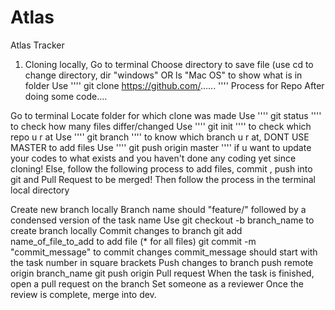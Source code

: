 # Atlas
Atlas Tracker
1) Cloning locally,
Go to terminal
Choose directory to save file (use cd to change directory, dir "windows" OR ls "Mac OS" to show what is in folder
Use '''' git clone https://github.com/...... ''''
Process for Repo
After doing some code....

Go to terminal
Locate folder for which clone was made
Use '''' git status '''' to check how many files differ/changed
Use '''' git init '''' to check which repo u r at
Use '''' git branch '''' to know which branch u r at, DONT USE MASTER to add files
Use '''' git push origin master '''' if u want to update your codes to what exists and you haven't done any coding yet since cloning!
Else, follow the following process to add files, commit , push into git and Pull Request to be merged!
Then follow the process in the terminal local directory

Create new branch locally
Branch name should "feature/" followed by a condensed version of the task name
Use git checkout -b branch_name to create branch locally
Commit changes to branch
git add name_of_file_to_add to add file (* for all files)
git commit -m "commit_message" to commit changes
commit_message should start with the task number in square brackets
Push changes to branch
push remote origin branch_name
git push origin
Pull request
When the task is finished, open a pull request on the branch
Set someone as a reviewer
Once the review is complete, merge into dev.
